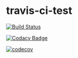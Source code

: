 # travis-ci-test
[![Build Status](https://travis-ci.org/chaingrok/travis-ci-test.svg?branch=master)](https://travis-ci.org/chaingrok/travis-ci-test)

[![Codacy Badge](https://api.codacy.com/project/badge/Grade/40c0f0dc9c04460286b74f9f0290f351)](https://www.codacy.com/app/chaingrok/travis-ci-test?utm_source=github.com&amp;utm_medium=referral&amp;utm_content=chaingrok/travis-ci-test&amp;utm_campaign=Badge_Grade)

[![codecov](https://codecov.io/gh/chaingrok/travis-ci-test/branch/master/graph/badge.svg)](https://codecov.io/gh/chaingrok/travis-ci-test)

